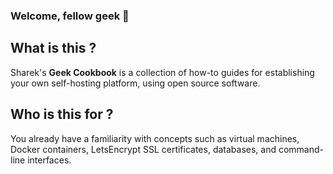 ### Welcome, fellow geek 👋

## What is this ?
Sharek's **Geek Cookbook** is a collection of how-to guides for establishing your own self-hosting platform, using open source software.

## Who is this for ?
You already have a familiarity with concepts such as virtual machines, Docker containers, LetsEncrypt SSL certificates, databases, and command-line interfaces.